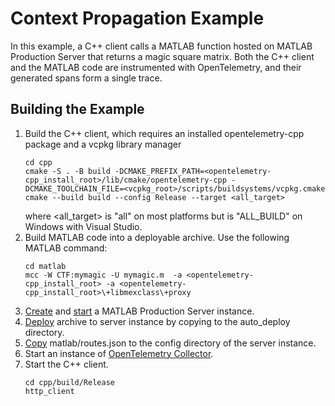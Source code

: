 # Context Propagation Example

In this example, a C++ client calls a MATLAB function hosted on MATLAB Production Server that returns a magic square matrix. Both the C++ client and the MATLAB code are instrumented with OpenTelemetry, and their generated spans form a single trace.

## Building the Example
1. Build the C++ client, which requires an installed opentelemetry-cpp package and a vcpkg library manager
   ```
   cd cpp
   cmake -S . -B build -DCMAKE_PREFIX_PATH=<opentelemetry-cpp_install_root>/lib/cmake/opentelemetry-cpp -DCMAKE_TOOLCHAIN_FILE=<vcpkg_root>/scripts/buildsystems/vcpkg.cmake
   cmake --build build --config Release --target <all_target>
   ```
   where <all_target> is "all" on most platforms but is "ALL_BUILD" on Windows with Visual Studio.
2. Build MATLAB code into a deployable archive. Use the following MATLAB command:
   ```
   cd matlab
   mcc -W CTF:mymagic -U mymagic.m  -a <opentelemetry-cpp_install_root> -a <opentelemetry-cpp_install_root>\+libmexclass\+proxy
   ```
3. [Create](https://www.mathworks.com/help/mps/server/creating-a-server.html) and [start](https://www.mathworks.com/help/mps/qs/starting-and-stopping.html) a MATLAB Production Server instance.
4. [Deploy](https://www.mathworks.com/help/mps/qs/share-a-ctf-archive-on-the-server-instance.html) archive to server instance by copying to the auto_deploy directory.
5. [Copy](https://www.mathworks.com/help/mps/server/use-web-handler-for-custom-routes-and-custom-payloads.html) matlab/routes.json to the config directory of the server instance.
6. Start an instance of [OpenTelemetry Collector](https://github.com/open-telemetry/opentelemetry-collector).
7. Start the C++ client.
   ```
   cd cpp/build/Release
   http_client
   ```
